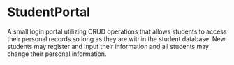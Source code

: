 # StudentPortal
A small login portal utilizing CRUD operations that allows students to access their personal records 
so long as they are within the student database. New students may register and input their information and 
all students may change their personal information.
